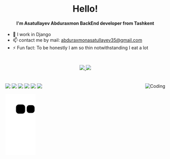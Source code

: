 <h1 align="center">Hello!</h1>
<h4 align="center">I'm Asatullayev  Abduraxmon BackEnd developer from Tashkent</h4>

- 🔭 I work in Django
- 📫 contact me by mail: abduraxmonasatullayev35@gmail.com
- ⚡️ Fun fact: To be honestly I am so thin notwithstanding I eat a lot

#

<div align="center">
  <a href="https://github.com/Abduraxmonnn">
      <img height="180em" src="https://github-readme-stats.vercel.app/api?username=Abduraxmonnn&show_icons=true&theme=dracula&include_all_commits=true&count_private=true"/>
      <img height="180em" src="https://github-readme-streak-stats.herokuapp.com/?user=Abduraxmonnn&&theme=dracula"/>
</div>
  
 <img align="right" alt="Coding" height="150" src="https://jonchaisson.files.wordpress.com/2017/07/anime-music-listening.gif"> 
 
  #
  
 <div>
    <a href="https://instagram.com/1.abduraxmon" target="_blank"><img src="https://img.shields.io/badge/-Instagram-%23E4405F?style=for-the-badge&logo=instagram&logoColor=white" target="_blank"></a>
    <a href="https://discord.com/users/718718971116912641" target="_blank"><img src="https://img.shields.io/badge/Discord-7289DA?style=for-the-badge&logo=discord&logoColor=white" target="_blank"></a>
    <a href="https://t.me/Asatullayev/" target="_blank"><img src="https://img.shields.io/badge/Telegram-2CA5E0?style=for-the-badge&logo=telegram&logoColor=white" target="_blank"></a> 
    <a href = "mailto:abduraxmonasatullayev35@gmail.com"><img src="https://img.shields.io/badge/-Gmail-%23333?style=for-the-badge&logo=gmail&logoColor=red" target="_blank"></a>
    <a href = "https://gitlab.com/Abduraxmonnn"><img src="https://img.shields.io/badge/GitLab-330F63?style=for-the-badge&logo=gitlab&logoColor=white" target="_blank"></a>
    <a href = "https://www.linkedin.com/in/abduraxmon-asatullaev-011184249/"><img src="https://img.shields.io/badge/-LinkedIn-%230077B5?style=for-the-badge&logo=linkedin&logoColor=white" target="_blank"></a>
    
   ![Snake animation](https://github.com/rafaballerini/rafaballerini/blob/output/github-contribution-grid-snake.svg)
 
</div>
